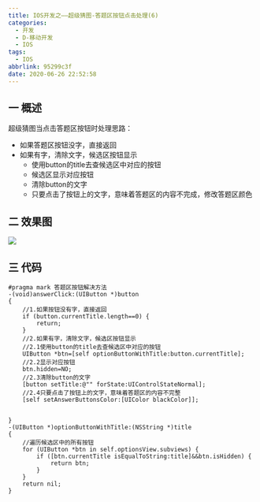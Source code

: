 ```yaml
---
title: IOS开发之——超级猜图-答题区按钮点击处理(6)
categories:
  - 开发
  - D-移动开发
  - IOS
tags:
  - IOS
abbrlink: 95299c3f
date: 2020-06-26 22:52:58
---
```

## 一 概述

超级猜图当点击答题区按钮时处理思路：

* 如果答题区按钮没字，直接返回
* 如果有字，清除文字，候选区按钮显示
  - 使用button的title去查候选区中对应的按钮
  - 候选区显示对应按钮
  - 清除button的文字
  - 只要点击了按钮上的文字，意味着答题区的内容不完成，修改答题区颜色

<!--more-->

## 二 效果图

![][1]

## 三 代码

```
#pragma mark 答题区按钮解决方法
-(void)answerClick:(UIButton *)button
{
    //1.如果按钮没有字，直接返回
    if (button.currentTitle.length==0) {
        return;
    }
    //2.如果有字，清除文字，候选区按钮显示
    //2.1使用button的title去查候选区中对应的按钮
    UIButton *btn=[self optionButtonWithTitle:button.currentTitle];
    //2.2显示对应按钮
    btn.hidden=NO;
    //2.3清除button的文字
    [button setTitle:@"" forState:UIControlStateNormal];
    //2.4只要点击了按钮上的文字，意味着答题区的内容不完整
    [self setAnswerButtonsColor:[UIColor blackColor]];

    
}
-(UIButton *)optionButtonWithTitle:(NSString *)title
{
    //遍历候选区中的所有按钮
    for (UIButton *btn in self.optionsView.subviews) {
        if ([btn.currentTitle isEqualToString:title]&&btn.isHidden) {
            return btn;
        }
    }
    return nil;
}
```


[1]:https://jsd.onmicrosoft.cn/gh/PGzxc/CDN/blog-ios/ios-chaoji-caitu-answer-click.gif
